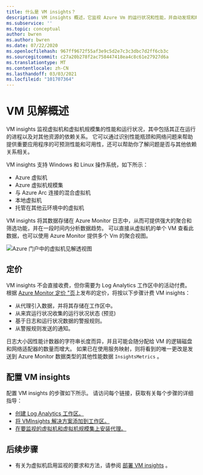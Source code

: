 ```yaml
---
title: 什么是 VM insights？
description: VM insights 概述，它监视 Azure Vm 的运行状况和性能，并自动发现和映射应用程序组件及其依赖项。
ms.subservice: ''
ms.topic: conceptual
author: bwren
ms.author: bwren
ms.date: 07/22/2020
ms.openlocfilehash: 967ff9672f55af3e9c5d2e7c3c3dbc7d2ff6cb3c
ms.sourcegitcommit: c27a20b278f2ac758447418ea4c8c61e27927d6a
ms.translationtype: MT
ms.contentlocale: zh-CN
ms.lasthandoff: 03/03/2021
ms.locfileid: "101707364"
---
```

# <a name="overview-of-vm-insights"></a>VM 见解概述

VM insights 监视虚拟机和虚拟机规模集的性能和运行状况，其中包括其正在运行的进程以及对其他资源的依赖关系。 它可以通过识别性能瓶颈和网络问题来帮助提供重要应用程序的可预测性能和可用性，还可以帮助你了解问题是否与其他依赖关系相关。

VM insights 支持 Windows 和 Linux 操作系统，如下所示：

- Azure 虚拟机
- Azure 虚拟机规模集
- 与 Azure Arc 连接的混合虚拟机
- 本地虚拟机
- 托管在其他云环境中的虚拟机
  

VM insights 将其数据存储在 Azure Monitor 日志中，从而可提供强大的聚合和筛选功能，并在一段时间内分析数据趋势。 可以直接从虚拟机的单个 VM 查看此数据，也可以使用 Azure Monitor 提供多个 Vm 的聚合视图。

![Azure 门户中的虚拟机见解透视图](media/vminsights-overview/vminsights-azmon-directvm.png)


## <a name="pricing"></a>定价
VM insights 不会直接收费，但你需要为 Log Analytics 工作区中的活动付费。 根据 [Azure Monitor 定价 "页](https://azure.microsoft.com/pricing/details/monitor/)上发布的定价，将按以下步骤计费 VM insights：

- 从代理引入数据，并将其存储在工作区中。
- 从来宾运行状况收集的运行状况状态 (预览) 
- 基于日志和运行状况数据的警报规则。
- 从警报规则发送的通知。

日志大小因性能计数器的字符串长度而异，并且可能会随分配给 VM 的逻辑磁盘和网络适配器的数量而增大。 如果已在使用服务映射，则将看到的唯一更改是发送到 Azure Monitor 数据类型的其他性能数据 `InsightsMetrics` 。


## <a name="configuring-vm-insights"></a>配置 VM insights
配置 VM insights 的步骤如下所示。 请访问每个链接，获取有关每个步骤的详细指导：

- [创建 Log Analytics 工作区。](./vminsights-configure-workspace.md#create-log-analytics-workspace)
- [将 VMInsights 解决方案添加到工作区。](./vminsights-configure-workspace.md#add-vminsights-solution-to-workspace)
- [在要监视的虚拟机和虚拟机规模集上安装代理。](./vminsights-enable-overview.md)



## <a name="next-steps"></a>后续步骤

- 有关为虚拟机启用监视的要求和方法，请参阅 [部署 VM insights](./vminsights-enable-overview.md) 。
